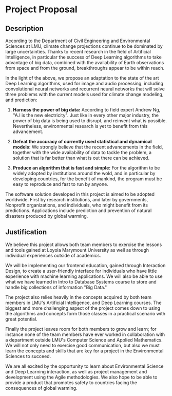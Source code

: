 # Project Proposal
## Description

According to the Department of Civil Engineering and Environmental Sciences at LMU, climate change projections continue to be dominated by large uncertainties. Thanks to recent research in the field of Artificial Intelligence, in particular the success of Deep Learning algorithms to take advantage of big data, combined with the availability of Earth observations from space and from the ground, breakthroughs appear to be within reach.

In the light of the above, we propose an adaptation to the state of the art Deep Learning algorithms, used for image and audio processing, including convolutional neural networks and recurrent neural networks that will solve three problems with the current models used for climate change modeling, and prediction:

1. **Harness the power of big data:** According to field expert Andrew Ng, "A.I is the new electricity". Just like in every other major industry, the power of big data is being used to disrupt, and reinvent what is possible. Nevertheless, environmental research is yet to benefit from this advancement.

2. **Defeat the accuracy of currently used statistical and dynamical models:** We strongly believe that the recent advancements in the field, together with the wide availability of data to tackle the problem, a solution that is far better than what is out there can be achieved.

3. **Produce an algorithm that is fast and simple:** For the algorithm to be widely adopted by institutions around the wold, and in particular by developing countries, for the benefit of mankind, the program must be easy to reproduce and fast to run by anyone.

The software solution developed in this project is aimed to be adopted worldwide. First by research institutions, and later by governments, Nonprofit organizations, and individuals, who might benefit from its predictions. Applications include prediction and prevention of natural disasters produced by global warming.

## Justification

We believe this project allows both team members to exercise the lessons and tools gained at Loyola Marymount University as well as through individual experiences outside of academics.

We will be implementing our frontend education, gained through Interaction Design, to create a user-friendly interface for individuals who have little experience with machine learning applications. We will also be able to use what we have learned in Intro to Database Systems course to store and handle big collections of information "Big Data."

The project also relies heavily in the concepts acquired by both team members in LMU's Artificial Intelligence, and Deep Learning courses. The biggest and more challenging aspect of the project comes down to using the algorithms and concepts form those classes in a practical scenario with great potential.

Finally the project leaves room for both members to grow and learn; for instance none of the team members have ever worked in collaboration with a department outside LMU's Computer Science and Applied Mathematics. We will not only need to exercise good communication, but also we must learn the concepts and skills that are key for a project in the Environmental Sciences to succeed.

We are all excited by the opportunity to learn about Environmental Science and Deep Learning interaction, as well as project management and development using the Agile methodologies. We also hope to be able to provide a product that promotes safety to countries facing the consequences of global warming.
